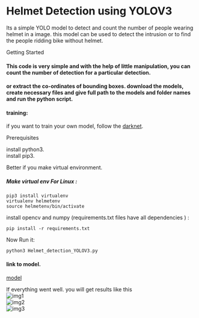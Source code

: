 # Helmet Detection using YOLOV3
Its a simple YOLO model to detect and count the number of people wearing helmet in a image. this model can be used to detect the intrusion or to find the people ridding bike without helmet.


Getting Started
#### This code is very simple and with the help of little manipulation, you can count the number of detection for a particular detection.
#### or extract the co-ordinates of bounding boxes. download the models, create necessary files and give full path to the models and folder names and run the python script.

#### training:  
  if you want to train your own model, follow the [darknet](https://github.com/AlexeyAB/darknet).
  
Prerequisites  

install python3.  
install pip3.  

Better if you make virtual environment.
##### Make virtual env For Linux : 
```
pip3 install virtualenv
virtualenv helmetenv
source helmetenv/bin/activate
```
install opencv and numpy (requirements.txt files have all dependencies ) :  
```
pip install -r requirements.txt
```
Now Run it:
```
python3 Helmet_detection_YOLOV3.py
```


#### link to model.  
[model](https://drive.google.com/open?id=16yH9M_ovw0cJG4gVKuXTkz_cwYxJtwAk)  

If everything went well. you will get results like this  
![img1](https://github.com/BlcaKHat/yolov3-Helmet-Detection/blob/master/test_out/img3.jpg)  
![img2](https://github.com/BlcaKHat/yolov3-Helmet-Detection/blob/master/test_out/img4.jpg)  
![img3](https://github.com/BlcaKHat/yolov3-Helmet-Detection/blob/master/test_out/img.jpg)  


